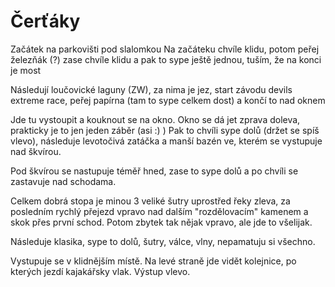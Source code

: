 # Čerťáky

Začátek na parkovišti pod slalomkou
Na začáteku chvíle klidu, potom peřej železňák (?)
zase chvíle klidu a pak to sype ještě jednou, tuším, že na konci je most

Následují loučovické laguny (ZW), za nima je jez, start závodu devils extreme race,
peřej papírna (tam to sype celkem dost) a končí to nad oknem

Jde tu vystoupit a kouknout se na okno.
Okno se dá jet zprava doleva, prakticky je to jen jeden záběr (asi :) )
Pak to chvíli sype dolů (držet se spíš vlevo), následuje levotočivá zatáčka a manší 
bazén ve, kterém se vystupuje nad škvírou.

Pod škvírou se nastupuje téměř hned, zase to sype dolů a po chvíli se zastavuje nad
schodama.

Celkem dobrá stopa je minou 3 veliké šutry uprostřed řeky zleva, za posledním rychlý
přejezd vpravo nad dalším "rozdělovacím" kamenem a skok přes první schod. Potom zbytek
tak nějak vpravo, ale jde to všelijak.

Následuje klasika, sype to dolů, šutry, válce, vlny, nepamatuju si všechno.

Vystupuje se v klidnějším místě. Na levé straně jde vidět kolejnice, po kterých jezdí
kajakářsky vlak. Výstup vlevo.
